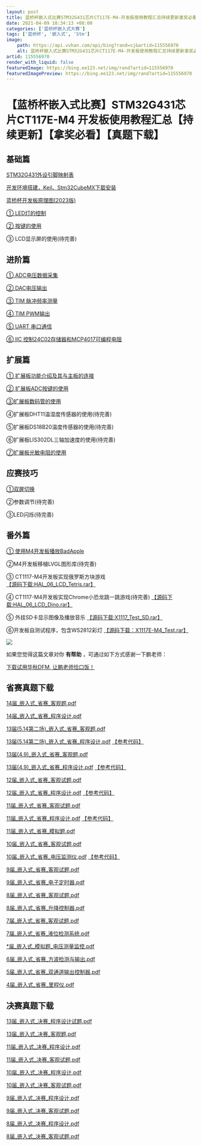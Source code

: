 ```yaml
---
layout: post
title: 蓝桥杯嵌入式比赛STM32G431芯片CT117E-M4-开发板使用教程汇总持续更新拿奖必看真题下载
date: 2021-04-09 18:34:13 +08:00
categories: ['蓝桥杯嵌入式大赛']
tags: ['蓝桥杯', '嵌入式', 'Stm']
image:
    path: https://api.vvhan.com/api/bing?rand=sj&artid=115556970
    alt: 蓝桥杯嵌入式比赛STM32G431芯片CT117E-M4-开发板使用教程汇总持续更新拿奖必看真题下载
artid: 115556970
render_with_liquid: false
featuredImage: https://bing.ee123.net/img/rand?artid=115556970
featuredImagePreview: https://bing.ee123.net/img/rand?artid=115556970
---
```


# 【蓝桥杯嵌入式比赛】STM32G431芯片CT117E-M4 开发板使用教程汇总【持续更新】【拿奖必看】【真题下载】

## 基础篇

[STM32G431外设引脚映射表](https://blog.csdn.net/weixin_48033504/article/details/115476584)
  
[开发环境搭建，Keil、Stm32CubeMX下载安装](https://blog.csdn.net/weixin_48033504/article/details/128631239)
  
[蓝桥杯开发板原理图(2023版)](https://shyboy.oss-cn-shenzhen.aliyuncs.com/readonly/STM32G431%E5%BC%80%E5%8F%91%E6%9D%BF_%E5%8E%9F%E7%90%86%E5%9B%BE_2023.pdf)
  
[① LED灯的控制](https://blog.csdn.net/weixin_48033504/article/details/115664834)
  
[② 按键的使用](https://blog.csdn.net/weixin_48033504/article/details/115667529)
  
③ LCD显示屏的使用(待完善)

## 进阶篇

[① ADC电压数据采集](https://blog.csdn.net/weixin_48033504/article/details/115536127)
  
[② DAC电压输出](https://blog.csdn.net/weixin_48033504/article/details/115537415)
  
[③ TIM 脉冲频率测量](https://blog.csdn.net/weixin_48033504/article/details/115539486)
  
[④ TIM PWM输出](https://blog.csdn.net/weixin_48033504/article/details/115542085)
  
[⑤ UART 串口通信](https://blog.csdn.net/weixin_48033504/article/details/115551975)
  
[⑥ IIC 控制24C02存储器和MCP4017可编程电阻](https://blog.csdn.net/weixin_48033504/article/details/115554780)

## 扩展篇

[① 扩展板功能介绍及其与主板的连接](https://blog.csdn.net/weixin_48033504/article/details/116563292)
  
[② 扩展板ADC按键的使用](https://blog.csdn.net/weixin_48033504/article/details/125140861)
  
[③扩展板数码管的使用](https://blog.csdn.net/weixin_48033504/article/details/125143784)
  
④扩展板DHT11温湿度传感器的使用(待完善)
  
⑤扩展板DS18B20温度传感器的使用(待完善)
  
⑥扩展板LIS302DL三轴加速度的使用(待完善)
  
[⑦扩展板光敏电阻的使用](https://blog.csdn.net/weixin_48033504/article/details/125142370)

## 应赛技巧

[①双屏切换](https://blog.csdn.net/weixin_48033504/article/details/128902704)
  
②参数调节(待完善)
  
③LED闪烁(待完善)

## 番外篇

[① 使用M4开发板播放BadApple](https://blog.csdn.net/weixin_48033504/article/details/115763284)
  
②M4开发板移植LVGL图形库(待完善)
  
③ CT1117-M4开发板实现俄罗斯方块游戏
[【源码下载:HAL\_06\_LCD\_Tetris.rar】](https://shyboy.oss-cn-shenzhen.aliyuncs.com/readonly/lq_code/HAL_06_LCD_Tetris.rar)
  
④ CT1117-M4开发板实现Chrome小恐龙跳一跳游戏(待完善)
[【源码下载:HAL\_06\_LCD\_Dino.rar】](https://shyboy.oss-cn-shenzhen.aliyuncs.com/readonly/lq_code/HAL_06_LCD_Dino.rar)
  
⑤ 外挂SD卡显示图像及播放音乐
[【源码下载:X1117\_Test\_SD.rar】](https://shyboy.oss-cn-shenzhen.aliyuncs.com/readonly/lq_code/X1117_Test_SD.rar)
  
⑥开发板自测试程序，包含WS2812彩灯
[【源码下载：X1117E-M4\_Test.rar】](https://shyboy.oss-cn-shenzhen.aliyuncs.com/readonly/lq_code/X1117E-M4_Test.rar)

![](https://i-blog.csdnimg.cn/blog_migrate/0fc633e26d6d8b885c7f6015ab21c104.png)
  
如果您觉得这篇文章对你
**有帮助**
，可通过如下方式感谢一下鹏老师：

[下载试用华秋DFM, 让鹏老师恰口饭！](https://blog.csdn.net/weixin_48033504/article/details/120497388)

## 省赛真题下载

[14届\_嵌入式\_省赛\_客观题.pdf](https://shyboy.oss-cn-shenzhen.aliyuncs.com/readonly/14%E5%B1%8A_%E5%B5%8C%E5%85%A5%E5%BC%8F_%E7%9C%81%E8%B5%9B_%E5%AE%A2%E8%A7%82%E8%AF%95%E9%A2%98.pdf)
  
[14届\_嵌入式\_省赛\_程序设计.pdf](https://shyboy.oss-cn-shenzhen.aliyuncs.com/readonly/14%E5%B1%8A_%E5%B5%8C%E5%85%A5%E5%BC%8F_%E7%9C%81%E8%B5%9B_%E7%A8%8B%E5%BA%8F%E8%AE%BE%E8%AE%A1.pdf)
  
[13届(5.14第二场)\_嵌入式\_省赛\_客观题.pdf](https://shyboy.oss-cn-shenzhen.aliyuncs.com/readonly/13%E6%8E%A5%285.14%E7%AC%AC%E4%BA%8C%E5%9C%BA%29_%E5%B5%8C%E5%85%A5%E5%BC%8F_%E7%9C%81%E8%B5%9B_%E5%AE%A2%E8%A7%82%E9%A2%98.pdf)
  
[13届(5.14第二场)\_嵌入式\_省赛\_程序设计.pdf](https://shyboy.oss-cn-shenzhen.aliyuncs.com/readonly/13%E6%8E%A5%285.14%E7%AC%AC%E4%BA%8C%E5%9C%BA%29_%E5%B5%8C%E5%85%A5%E5%BC%8F_%E7%9C%81%E8%B5%9B_%E7%A8%8B%E5%BA%8F%E8%AE%BE%E8%AE%A1.pdf)
[【参考代码】](https://shyboy.oss-cn-shenzhen.aliyuncs.com/readonly/lq_code/13%E5%B1%8A%E7%AC%AC%E4%BA%8C%E5%9C%BA_%E5%B5%8C%E5%85%A5%E5%BC%8F%E7%9C%81%E8%B5%9B_%E5%8F%82%E8%80%83%E4%BB%A3%E7%A0%81_HAL_06_LC.rar)
  
[13届(4.9)\_嵌入式\_省赛\_客观题.pdf](https://shyboy.oss-cn-shenzhen.aliyuncs.com/readonly/13%E5%B1%8A%284.9%29_%E5%B5%8C%E5%85%A5%E5%BC%8F_%E7%9C%81%E8%B5%9B_%E5%AE%A2%E8%A7%82%E9%A2%98.pdf)
  
[13届(4.9)\_嵌入式\_省赛\_程序设计.pdf](https://shyboy.oss-cn-shenzhen.aliyuncs.com/readonly/13%E5%B1%8A%284.9%29_%E5%B5%8C%E5%85%A5%E5%BC%8F_%E7%9C%81%E8%B5%9B_%E7%A8%8B%E5%BA%8F%E8%AE%BE%E8%AE%A1.pdf)
[【参考代码】](https://shyboy.oss-cn-shenzhen.aliyuncs.com/readonly/lq_code/13%E5%B1%8A%E7%AC%AC%E4%B8%80%E5%9C%BA_%E5%B5%8C%E5%85%A5%E5%BC%8F%E7%9C%81%E8%B5%9B_%E5%8F%82%E8%80%83%E4%BB%A3%E7%A0%81_HAL_06_LCD.rar)
  
[12届\_嵌入式\_省赛\_客观试题.pdf](https://shyboy.oss-cn-shenzhen.aliyuncs.com/readonly/12%E5%B1%8A_%E5%B5%8C%E5%85%A5%E5%BC%8F_%E5%AE%A2%E8%A7%82%E8%AF%95%E9%A2%98.pdf)
  
[12届\_嵌入式\_省赛\_程序设计.pdf](https://shyboy.oss-cn-shenzhen.aliyuncs.com/readonly/12%E5%B1%8A_%E5%B5%8C%E5%85%A5%E5%BC%8F_%E7%A8%8B%E5%BA%8F%E8%AE%BE%E8%AE%A1.pdf)
[【参考代码】](https://shyboy.oss-cn-shenzhen.aliyuncs.com/readonly/lq_code/12%E5%B1%8A_%E5%B5%8C%E5%85%A5%E5%BC%8F%E7%9C%81%E8%B5%9B_%E5%8F%82%E8%80%83%E4%BB%A3%E7%A0%81_HAL_06_LCD.rar)
  
[11届\_嵌入式\_省赛\_客观试题.pdf](https://shyboy.oss-cn-shenzhen.aliyuncs.com/readonly/11%E5%B1%8A_%E5%B5%8C%E5%85%A5%E5%BC%8F_%E5%AE%A2%E8%A7%82%E8%AF%95%E9%A2%98.pdf)
  
[11届\_嵌入式\_省赛\_程序设计.pdf](https://shyboy.oss-cn-shenzhen.aliyuncs.com/readonly/11%E5%B1%8A_%E5%B5%8C%E5%85%A5%E5%BC%8F_%E7%A8%8B%E5%BA%8F%E8%AE%BE%E8%AE%A1.pdf)
[【参考代码】](https://shyboy.oss-cn-shenzhen.aliyuncs.com/readonly/lq_code/11%E5%B1%8A_%E5%B5%8C%E5%85%A5%E5%BC%8F%E7%9C%81%E8%B5%9B_%E5%8F%82%E8%80%83%E4%BB%A3%E7%A0%81_HAL_06_LCD.zip)
  
[11届\_嵌入式\_省赛\_模拟题.pdf](https://shyboy.oss-cn-shenzhen.aliyuncs.com/readonly/11%E5%B1%8A_%E5%B5%8C%E5%85%A5%E5%BC%8F_%E6%A8%A1%E6%8B%9F%E9%A2%98.pdf)
  
[10届\_嵌入式\_省赛\_客观试题.pdf](https://shyboy.oss-cn-shenzhen.aliyuncs.com/readonly/10%E5%B1%8A_%E5%B5%8C%E5%85%A5%E5%BC%8F_%E7%9C%81%E8%B5%9B_%E5%AE%A2%E8%A7%82%E8%AF%95%E9%A2%98.pdf)
  
[10届\_嵌入式\_省赛\_电压监测仪.pdf](https://shyboy.oss-cn-shenzhen.aliyuncs.com/readonly/10%E5%B1%8A_%E5%B5%8C%E5%85%A5%E5%BC%8F_%E7%9C%81%E8%B5%9B_%E7%94%B5%E5%8E%8B%E6%A3%80%E6%B5%8B%E4%BB%AA.pdf)
[【参考代码】](https://shyboy.oss-cn-shenzhen.aliyuncs.com/readonly/lq_code/10%E5%B1%8A_%E5%B5%8C%E5%85%A5%E5%BC%8F%E7%9C%81%E8%B5%9B_%E5%8F%82%E8%80%83%E4%BB%A3%E7%A0%81_HAL_06_LCD.rar)
  
[9届\_嵌入式\_省赛\_客观试题.pdf](https://shyboy.oss-cn-shenzhen.aliyuncs.com/readonly/9%E5%B1%8A_%E5%B5%8C%E5%85%A5%E5%BC%8F_%E7%9C%81%E8%B5%9B_%E5%AE%A2%E8%A7%82%E8%AF%95%E9%A2%98.pdf)
  
[9届\_嵌入式\_省赛\_电子定时器.pdf](https://shyboy.oss-cn-shenzhen.aliyuncs.com/readonly/9%E5%B1%8A_%E5%B5%8C%E5%85%A5%E5%BC%8F_%E7%9C%81%E8%B5%9B_%E7%94%B5%E5%AD%90%E5%AE%9A%E6%97%B6%E5%99%A8.pdf)
  
[8届\_嵌入式\_省赛\_客观试题.pdf](https://shyboy.oss-cn-shenzhen.aliyuncs.com/readonly/8%E5%B1%8A_%E5%B5%8C%E5%85%A5%E5%BC%8F_%E7%9C%81%E8%B5%9B_%E5%AE%A2%E8%A7%82%E9%A2%98.pdf)
  
[8届\_嵌入式\_省赛\_升降控制器.pdf](https://shyboy.oss-cn-shenzhen.aliyuncs.com/readonly/8%E5%B1%8A_%E5%B5%8C%E5%85%A5%E5%BC%8F_%E7%9C%81%E8%B5%9B_%E6%A8%A1%E6%8B%9F%E5%8D%87%E9%99%8D%E6%8E%A7%E5%88%B6%E5%99%A8.pdf)
  
[7届\_嵌入式\_省赛\_客观试题.pdf](https://shyboy.oss-cn-shenzhen.aliyuncs.com/readonly/7%E5%B1%8A_%E5%B5%8C%E5%85%A5%E5%BC%8F_%E7%9C%81%E8%B5%9B_%E5%AE%A2%E8%A7%82%E9%A2%98.pdf)
  
[7届\_嵌入式\_省赛\_液位检测系统.pdf](https://shyboy.oss-cn-shenzhen.aliyuncs.com/readonly/7%E5%B1%8A_%E5%B5%8C%E5%85%A5%E5%BC%8F_%E7%9C%81%E8%B5%9B_%E6%B6%B2%E4%BD%8D%E6%A3%80%E6%B5%8B%E5%91%8A%E8%AD%A6%E7%B3%BB%E7%BB%9F.pdf)
  
[\*届\_嵌入式\_模拟题\_电压测量监控.pdf](https://shyboy.oss-cn-shenzhen.aliyuncs.com/readonly/6%E5%B1%8A_%E5%B5%8C%E5%85%A5%E5%BC%8F_%E7%9C%81%E8%B5%9B_%E7%94%B5%E5%8E%8B%E6%B5%8B%E9%87%8F%E7%9B%91%E6%8E%A7%E8%AE%BE%E5%A4%87.pdf)
  
[6届\_嵌入式\_省赛\_方波检测与输出.pdf](https://shyboy.oss-cn-shenzhen.aliyuncs.com/readonly/5%E5%B1%8A_%E5%B5%8C%E5%85%A5%E5%BC%8F_%E7%9C%81%E8%B5%9B_%E5%8F%8C%E9%80%9A%E9%81%93%E6%96%B9%E6%B3%A2%E9%A2%91%E7%8E%87%E6%A3%80%E6%B5%8B%E4%B8%8E%E5%80%8D%E9%A2%91%E8%BE%93%E5%87%BA.pdf)
  
[5届\_嵌入式\_省赛\_双通道输出控制器.pdf](https://shyboy.oss-cn-shenzhen.aliyuncs.com/readonly/4%E5%B1%8A_%E5%B5%8C%E5%85%A5%E5%BC%8F_%E7%9C%81%E8%B5%9B_%E5%8F%8C%E8%B7%AF%E8%BE%93%E5%87%BA%E6%8E%A7%E5%88%B6%E5%99%A8.pdf)
  
[4届\_嵌入式\_省赛\_里程仪.pdf](https://shyboy.oss-cn-shenzhen.aliyuncs.com/readonly/3%E5%B1%8A_%E5%B5%8C%E5%85%A5%E5%BC%8F_%E7%9C%81%E8%B5%9B_%E9%87%8C%E7%A8%8B%E4%BB%AA.pdf)

## 决赛真题下载

[13届\_嵌入式\_决赛\_程序设计试题.pdf](https://shyboy.oss-cn-shenzhen.aliyuncs.com/readonly/13%E5%B1%8A_%E5%B5%8C%E5%85%A5%E5%BC%8F_%E5%86%B3%E8%B5%9B_%E7%A8%8B%E5%BA%8F%E8%AE%BE%E8%AE%A1%E8%AF%95%E9%A2%98.pdf)
  
[13届\_嵌入式\_决赛\_客观题.pdf](https://shyboy.oss-cn-shenzhen.aliyuncs.com/readonly/13%E5%B1%8A_%E5%B5%8C%E5%85%A5%E5%BC%8F_%E5%86%B3%E8%B5%9B_%E5%AE%A2%E8%A7%82%E9%A2%98.pdf)

[11届\_嵌入式\_决赛\_程序设计.pdf](https://shyboy.oss-cn-shenzhen.aliyuncs.com/readonly/11%E5%B1%8A_%E5%B5%8C%E5%85%A5%E5%BC%8F_%E5%86%B3%E8%B5%9B_%E7%A8%8B%E5%BA%8F%E8%AE%BE%E8%AE%A1.pdf)
  
[11届\_嵌入式\_决赛\_客观试题.pdf](https://shyboy.oss-cn-shenzhen.aliyuncs.com/readonly/11%E5%B1%8A_%E5%B5%8C%E5%85%A5%E5%BC%8F_%E5%86%B3%E8%B5%9B_%E5%AE%A2%E8%A7%82%E8%AF%95%E9%A2%98.pdf)

[10届\_嵌入式\_决赛\_程序设计.pdf](https://shyboy.oss-cn-shenzhen.aliyuncs.com/readonly/10%E5%B1%8A_%E5%B5%8C%E5%85%A5%E5%BC%8F_%E5%86%B3%E8%B5%9B_%E7%A8%8B%E5%BA%8F%E8%AE%BE%E8%AE%A1.pdf)
  
[10届\_嵌入式\_决赛\_客观试题.pdf](https://shyboy.oss-cn-shenzhen.aliyuncs.com/readonly/10%E5%B1%8A_%E5%B5%8C%E5%85%A5%E5%BC%8F_%E5%86%B3%E8%B5%9B_%E5%AE%A2%E8%A7%82%E8%AF%95%E9%A2%98.pdf)

[9届\_嵌入式\_决赛\_程序设计.pdf](https://shyboy.oss-cn-shenzhen.aliyuncs.com/readonly/9%E5%B1%8A_%E5%B5%8C%E5%85%A5%E5%BC%8F_%E5%86%B3%E8%B5%9B_%E7%A8%8B%E5%BA%8F%E8%AE%BE%E8%AE%A1.pdf)
  
[9届\_嵌入式\_决赛\_客观试题.pdf](https://shyboy.oss-cn-shenzhen.aliyuncs.com/readonly/9%E5%B1%8A_%E5%B5%8C%E5%85%A5%E5%BC%8F_%E5%86%B3%E8%B5%9B_%E5%AE%A2%E8%A7%82%E8%AF%95%E9%A2%98.pdf)

[8届\_嵌入式\_决赛\_程序设计.pdf](https://shyboy.oss-cn-shenzhen.aliyuncs.com/readonly/8%E5%B1%8A_%E5%B5%8C%E5%85%A5%E5%BC%8F_%E5%86%B3%E8%B5%9B_%E7%A8%8B%E5%BA%8F%E8%AE%BE%E8%AE%A1.pdf)
  
[8届\_嵌入式\_决赛\_客观试题.pdf](https://shyboy.oss-cn-shenzhen.aliyuncs.com/readonly/8%E5%B1%8A_%E5%B5%8C%E5%85%A5%E5%BC%8F_%E5%86%B3%E8%B5%9B_%E5%AE%A2%E8%A7%82%E8%AF%95%E9%A2%98.pdf)